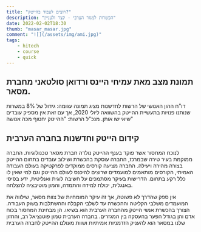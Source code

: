 ```yaml
---
title: "רוצים לעבוד בהייטק?"
description: "הכשרות למגזר הערבי - קצר ולעניין"
date: 2022-02-02T18:30
thumb: "masar_masar.jpg"
comment: "![](/assets/img/ami.jpg)"
tags:
    - hitech
    - course
    - quick
---
```


## תמונת מצב מאת עמיחי היינס ורדואן סולטאני מחברת מסאר.

דו"ח ההון האנושי של הרשות לחדשנות מציג תמונה עגומה: גידול של 8% במשרות שנותנו פנויות בתעשיית ההייטק בהשוואה ליולי 2020, אך עם זאת אין מספיק עובדים שיאיישו אותן. מנכ"ל הרשות: "ההייטק יחטוף מכה אנושה"

## קידום הייטק וחדשנות בחברה הערבית 
לנוכח המחסור אשר פוקד בענף ההייטק נולדה חברת מסאר טכנולוגיות. החברה ממוקמת בעיר טירה שבמרכז, החברה עוסקת בהכשרת ושילוב עובדים בתחום ההייטק בצורה מהירה ויעילה.
החברה מציעה קורסים ממוקדים לפרקטיקה בעולם העבודה האמיתי, הקורסים מותאמים למועמדים שרוצים להיכנס לעולם ההייטק וגם למי שאין לו כלל רקע בתחום.
הדרישות בעיקר מסתמכים על חשיבה לוגית ואנליטית, ידע בסיסי באנגלית, יכולת למידה והתמדה, והמון מוטיבציה להצלחה.

אין ספק שהדרך לא פשוטה, אך זה עיקר המומחיות של צוות מסאר, שילווה את המועמדים משלבי הקליטה וההכשרה עד לשלבי הקבלה וההשתלבות בשוק העבודה. 
הצורך בהכשרת אנשי הייטק מהחברה הערבית הוא בשיאו. הן מבחינת המחסור בכוח אדם והן בגודל הפער בהעסקה בין המגזרים. 
בחברה הערבית טמון פוטנציאל רב, והחזון שלנו במסאר הוא להעניק הזדמניות אמיתיות ושוות מעולם ההייטק לחברה הערבית
